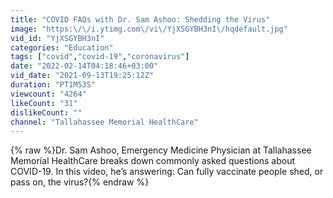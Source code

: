 ```yaml
---
title: "COVID FAQs with Dr. Sam Ashoo: Shedding the Virus"
image: "https:\/\/i.ytimg.com\/vi\/YjXSGYBH3nI\/hqdefault.jpg"
vid_id: "YjXSGYBH3nI"
categories: "Education"
tags: ["covid","covid-19","coronavirus"]
date: "2022-02-14T04:18:46+03:00"
vid_date: "2021-09-13T19:25:12Z"
duration: "PT1M53S"
viewcount: "4264"
likeCount: "31"
dislikeCount: ""
channel: "Tallahassee Memorial HealthCare"
---
```

{% raw %}Dr. Sam Ashoo, Emergency Medicine Physician at Tallahassee Memorial HealthCare breaks down commonly asked questions about COVID-19. In this video, he’s answering: Can fully vaccinate people shed, or pass on, the virus?{% endraw %}
